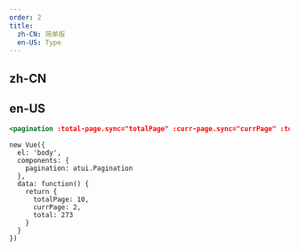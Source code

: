 ```yaml
---
order: 2
title:
  zh-CN: 简单版
  en-US: Type
---
```


## zh-CN



## en-US


````jsx
<pagination :total-page.sync="totalPage" :curr-page.sync="currPage" :total="total" simple></pagination>
````

````vue-script
new Vue({
  el: 'body',
  components: {
    pagination: atui.Pagination
  },
  data: function() {
    return {
      totalPage: 10,
      currPage: 2,
      total: 273
    }
  }
})
````
